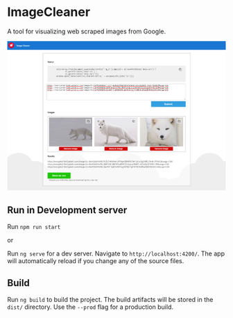 # ImageCleaner

A tool for visualizing web scraped images from Google.

![Screenshot of app](docs/images/screenshot.png "Screenshot")

## Run in Development server
Run `npm run start`

or

Run `ng serve` for a dev server. Navigate to `http://localhost:4200/`. The app will automatically reload if you change any of the source files.

## Build
Run `ng build` to build the project. The build artifacts will be stored in the `dist/` directory. Use the `--prod` flag for a production build.
